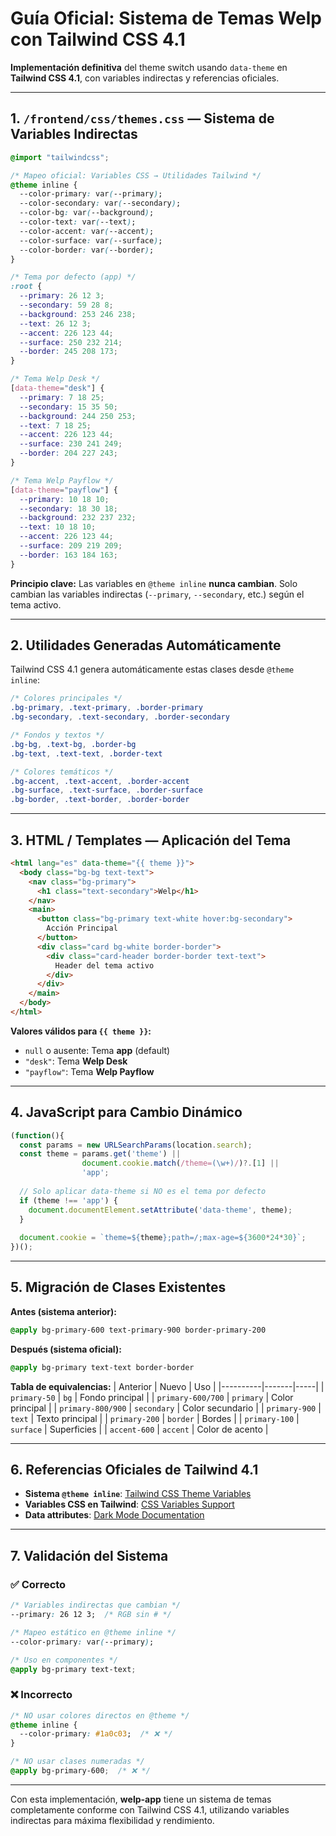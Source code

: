 # Guía Oficial: Sistema de Temas Welp con Tailwind CSS 4.1

**Implementación definitiva** del theme switch usando `data-theme` en **Tailwind CSS 4.1**, con variables indirectas y referencias oficiales.

---

## 1. `/frontend/css/themes.css` — Sistema de Variables Indirectas

```css
@import "tailwindcss";

/* Mapeo oficial: Variables CSS → Utilidades Tailwind */
@theme inline {
  --color-primary: var(--primary);
  --color-secondary: var(--secondary);
  --color-bg: var(--background);
  --color-text: var(--text);
  --color-accent: var(--accent);
  --color-surface: var(--surface);
  --color-border: var(--border);
}

/* Tema por defecto (app) */
:root {
  --primary: 26 12 3;
  --secondary: 59 28 8;
  --background: 253 246 238;
  --text: 26 12 3;
  --accent: 226 123 44;
  --surface: 250 232 214;
  --border: 245 208 173;
}

/* Tema Welp Desk */
[data-theme="desk"] {
  --primary: 7 18 25;
  --secondary: 15 35 50;
  --background: 244 250 253;
  --text: 7 18 25;
  --accent: 226 123 44;
  --surface: 230 241 249;
  --border: 204 227 243;
}

/* Tema Welp Payflow */
[data-theme="payflow"] {
  --primary: 10 18 10;
  --secondary: 18 30 18;
  --background: 232 237 232;
  --text: 10 18 10;
  --accent: 226 123 44;
  --surface: 209 219 209;
  --border: 163 184 163;
}
```

**Principio clave:** Las variables en `@theme inline` **nunca cambian**. Solo cambian las variables indirectas (`--primary`, `--secondary`, etc.) según el tema activo.

---

## 2. Utilidades Generadas Automáticamente

Tailwind CSS 4.1 genera automáticamente estas clases desde `@theme inline`:

```css
/* Colores principales */
.bg-primary, .text-primary, .border-primary
.bg-secondary, .text-secondary, .border-secondary

/* Fondos y textos */
.bg-bg, .text-bg, .border-bg
.bg-text, .text-text, .border-text

/* Colores temáticos */
.bg-accent, .text-accent, .border-accent
.bg-surface, .text-surface, .border-surface
.bg-border, .text-border, .border-border
```

---

## 3. HTML / Templates — Aplicación del Tema

```html
<html lang="es" data-theme="{{ theme }}">
  <body class="bg-bg text-text">
    <nav class="bg-primary">
      <h1 class="text-secondary">Welp</h1>
    </nav>
    <main>
      <button class="bg-primary text-white hover:bg-secondary">
        Acción Principal
      </button>
      <div class="card bg-white border-border">
        <div class="card-header border-border text-text">
          Header del tema activo
        </div>
      </div>
    </main>
  </body>
</html>
```

**Valores válidos para `{{ theme }}`:**
- `null` o ausente: Tema **app** (default)
- `"desk"`: Tema **Welp Desk**
- `"payflow"`: Tema **Welp Payflow**

---

## 4. JavaScript para Cambio Dinámico

```js
(function(){
  const params = new URLSearchParams(location.search);
  const theme = params.get('theme') ||
                document.cookie.match(/theme=(\w+)/)?.[1] ||
                'app';
  
  // Solo aplicar data-theme si NO es el tema por defecto
  if (theme !== 'app') {
    document.documentElement.setAttribute('data-theme', theme);
  }
  
  document.cookie = `theme=${theme};path=/;max-age=${3600*24*30}`;
})();
```

---

## 5. Migración de Clases Existentes

**Antes (sistema anterior):**
```css
@apply bg-primary-600 text-primary-900 border-primary-200
```

**Después (sistema oficial):**
```css
@apply bg-primary text-text border-border
```

**Tabla de equivalencias:**
| Anterior | Nuevo | Uso |
|----------|-------|-----|
| `primary-50` | `bg` | Fondo principal |
| `primary-600/700` | `primary` | Color principal |
| `primary-800/900` | `secondary` | Color secundario |
| `primary-900` | `text` | Texto principal |
| `primary-200` | `border` | Bordes |
| `primary-100` | `surface` | Superficies |
| `accent-600` | `accent` | Color de acento |

---

## 6. Referencias Oficiales de Tailwind 4.1

* **Sistema `@theme inline`**: [Tailwind CSS Theme Variables](https://tailwindcss.com/docs/theme)
* **Variables CSS en Tailwind**: [CSS Variables Support](https://tailwindcss.com/docs/customizing-colors#using-css-variables)
* **Data attributes**: [Dark Mode Documentation](https://tailwindcss.com/docs/dark-mode)

---

## 7. Validación del Sistema

### ✅ Correcto
```css
/* Variables indirectas que cambian */
--primary: 26 12 3;  /* RGB sin # */

/* Mapeo estático en @theme inline */
--color-primary: var(--primary);

/* Uso en componentes */
@apply bg-primary text-text;
```

### ❌ Incorrecto
```css
/* NO usar colores directos en @theme */
@theme inline {
  --color-primary: #1a0c03;  /* ❌ */
}

/* NO usar clases numeradas */
@apply bg-primary-600;  /* ❌ */
```

---

Con esta implementación, **welp-app** tiene un sistema de temas completamente conforme con Tailwind CSS 4.1, utilizando variables indirectas para máxima flexibilidad y rendimiento. 